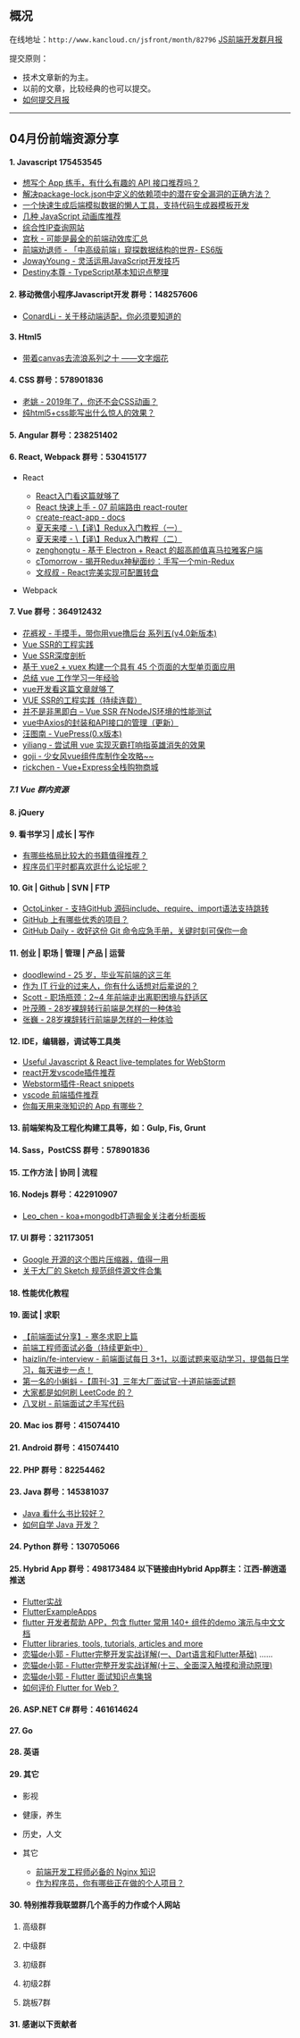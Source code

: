 ## 概况

在线地址：`http://www.kancloud.cn/jsfront/month/82796` [JS前端开发群月报](http://www.kancloud.cn/jsfront/month/82796)


提交原则：

- 技术文章新的为主。
- 以前的文章，比较经典的也可以提交。
- [如何提交月报](http://www.kancloud.cn/jsfront/month/227309)

---


## 04月份前端资源分享
#### 1. Javascript 175453545
- [想写个 App 练手，有什么有趣的 API 接口推荐吗？](https://www.zhihu.com/question/39479153)
- [解决package-lock.json中定义的依赖项中的潜在安全漏洞的正确方法？](https://cloud.tencent.com/developer/ask/128169)
- [一个快速生成后端模拟数据的懒人工具，支持代码生成器模板开发](https://github.com/wjkang/lazy-mock/)
- [几种 JavaScript 动画库推荐](https://zhuanlan.zhihu.com/p/28645609)
- [综合性IP查询网站](https://ip.sb/api/)
- [宫秋 - 可能是最全的前端动效库汇总](https://juejin.im/post/5cc089eae51d456e7d189f9d)
- [前端劝退师 - 「中高级前端」窥探数据结构的世界- ES6版](https://juejin.im/post/5cd1ab3df265da03587c142a)
- [JowayYoung - 灵活运用JavaScript开发技巧](https://juejin.im/post/5cc7afdde51d456e671c7e48)
- [Destiny本尊 - TypeScript基本知识点整理](https://juejin.im/post/5cd97938e51d456e39631999)

#### 2. 移动微信小程序Javascript开发 群号：148257606
- [ConardLi - 关于移动端适配，你必须要知道的](https://juejin.im/post/5cddf289f265da038f77696c)

#### 3. Html5
- [带着canvas去流浪系列之十 ——文字烟花](https://zhuanlan.zhihu.com/p/64905921)

#### 4. CSS  群号：578901836
- [老姚 - 2019年了，你还不会CSS动画？](https://juejin.im/post/5cdd178ee51d456e811d279b)
- [纯html5+css能写出什么惊人的效果？](https://www.zhihu.com/question/40149352)

#### 5. Angular 群号：238251402

#### 6. React, Webpack 群号：530415177
- React

  - [React入门看这篇就够了](https://segmentfault.com/a/1190000012921279)
  - [React 快速上手 - 07 前端路由 react-router](https://juejin.im/post/5b06701b51882538ac1cd63f)
  - [create-react-app - docs](https://facebook.github.io/create-react-app/docs/getting-started)
  - [夏天来喽 - \【译\】Redux入门教程（一）](https://juejin.im/post/5cd68669518825690233ccf9)
  - [夏天来喽 - \【译\】Redux入门教程（二）](https://juejin.im/post/5cd9098e6fb9a03246587134)
  - [zenghongtu - 基于 Electron + React 的超高颜值喜马拉雅客户端](https://juejin.im/post/5cd917f6f265da03ac0d2af6)
  - [cTomorrow - 揭开Redux神秘面纱：手写一个min-Redux](https://juejin.im/post/5cd3dad4f265da036c57a2b6)
  - [文叔叔 - React完美实现可配置转盘](https://juejin.im/post/5cdf8a1c51882525af3241e8)

- Webpack



#### 7. Vue 群号：364912432
- [花裤衩 - 手摸手，带你用vue撸后台 系列五(v4.0新版本)](https://juejin.im/post/5c92ff94f265da6128275a85)
- [Vue SSR的工程实践](http://medium.yintage.com/?p=408)
- [Vue SSR深度剖析](https://zhuanlan.zhihu.com/p/61348429)
- [基于 vue2 + vuex 构建一个具有 45 个页面的大型单页面应用](https://github.com/bailicangdu/vue2-elm)
- [总结 vue 工作学习一年经验](https://github.com/sunseekers/Vue)
- [vue开发看这篇文章就够了](https://segmentfault.com/a/1190000012692321)
- [VUE SSR的工程实践（持续连载）](https://zhuanlan.zhihu.com/p/60816418)
- [并不是非黑即白 – Vue SSR 在NodeJS环境的性能测试](https://zhuanlan.zhihu.com/p/62769485)
- [vue中Axios的封装和API接口的管理（更新）](https://juejin.im/post/5b55c118f265da0f6f1aa354)
- [汪图南 - VuePress(0.x版本)](https://juejin.im/post/5cd7d3286fb9a0323a01d29a)
- [yiliang - 尝试用 vue 实现灭霸打响指英雄消失的效果 ](https://juejin.im/post/5ccd68f0f265da039e2001c5)
- [goji - 少女风vue组件库制作全攻略~~](https://juejin.im/post/5cd8b450e51d453a580fa8e1)
- [rickchen - Vue+Express全栈购物商城](https://juejin.im/post/5cdca7595188257cf051a06a)

##### 7.1 Vue 群内资源


#### 8. jQuery

#### 9. 看书学习 | 成长 | 写作
- [有哪些格局比较大的书籍值得推荐？](https://www.zhihu.com/question/52815813)
- [程序员们平时都喜欢逛什么论坛呢？](https://www.zhihu.com/question/27145069)

#### 10. Git | Github | SVN | FTP
- [OctoLinker - 支持GitHub 源码include、require、import语法支持跳转](https://github.com/OctoLinker/OctoLinker)
- [GitHub 上有哪些优秀的项目？](https://www.zhihu.com/question/20584141)
- [GitHub Daily - 收好这份 Git 命令应急手册，关键时刻可保你一命](https://zhuanlan.zhihu.com/p/58140227)

#### 11. 创业 | 职场 | 管理 | 产品 | 运营
- [doodlewind - 25 岁，毕业写前端的这三年](https://juejin.im/post/5cd8c361f265da03a33c5521)
- [作为 IT 行业的过来人，你有什么话想对后辈说的？](https://www.zhihu.com/question/312019918)
- [Scott - 职场瓶颈：2~4 年前端走出离职困境与舒适区](https://juejin.im/post/5cd15648f265da038145eeb9)
- [叶茂腾 - 28岁裸辞转行前端是怎样的一种体验](https://juejin.im/post/5cd216d5e51d453b5854b884)
- [张巍 - 28岁裸辞转行前端是怎样的一种体验](https://zhuanlan.zhihu.com/p/63088872)


#### 12. IDE，编辑器，调试等工具类
- [Useful Javascript & React live-templates for WebStorm](https://medium.com/@drapegnik/useful-javascript-react-live-templates-for-webstorm-8a6c70aee207)
- [react开发vscode插件推荐](https://juejin.im/entry/599d4cb96fb9a024a27bf090)
- [Webstorm插件-React snippets](https://plugins.jetbrains.com/plugin/10113-react-snippets)
- [vscode 前端插件推荐](https://juejin.im/entry/59f6e2266fb9a0451a75a99a)
- [你每天用来涨知识的 App 有哪些？](https://www.zhihu.com/question/22043338)

#### 13. 前端架构及工程化构建工具等，如：Gulp, Fis, Grunt

#### 14. Sass，PostCSS  群号：578901836

#### 15. 工作方法 | 协同 | 流程

#### 16. Nodejs 群号：422910907
- [Leo_chen - koa+mongodb打造掘金关注者分析面板](https://juejin.im/post/5cdac2dff265da0354032e8a)

#### 17. UI 群号：321173051
- [Google 开源的这个图片压缩器，值得一用](https://zhuanlan.zhihu.com/p/57318755)
- [关于大厂的 Sketch 规范组件源文件合集](https://zhuanlan.zhihu.com/p/37838464)

#### 18. 性能优化教程

#### 19. 面试 | 求职
- [【前端面试分享】- 寒冬求职上篇](https://juejin.im/post/5cdb7bc26fb9a0321557044d)
- [前端工程师面试必备（持续更新中）](https://juejin.im/post/5cd0bdfc6fb9a031f10ca08c)
- [haizlin/fe-interview - 前端面试每日 3+1，以面试题来驱动学习，提倡每日学习，每天进步一点！](https://github.com/haizlin/fe-interview)
- [第一名的小蝌蚪 -【周刊-3】三年大厂面试官-十道前端面试题](https://juejin.im/post/5cd82463518825692330d440)
- [大家都是如何刷 LeetCode 的？](https://www.zhihu.com/question/280279208/)
- [八叉树 - 前端面试之手写代码](https://juejin.im/post/5ce108275188250ef043ee20)

#### 20. Mac ios 群号：415074410

#### 21. Android 群号：415074410

#### 22. PHP 群号：82254462

#### 23. Java 群号：145381037
- [Java 看什么书比较好？](https://www.zhihu.com/question/68487168)
- [如何自学 Java 开发？](https://www.zhihu.com/question/28197450)

#### 24. Python 群号：130705066

#### 25. Hybrid App 群号：498173484 以下链接由Hybrid App群主：江西-醉逍遥推送
- [Flutter实战](https://book.flutterchina.club)
- [FlutterExampleApps](https://github.com/iampawan/FlutterExampleApps)
- [flutter 开发者帮助 APP，包含 flutter 常用 140+ 组件的demo 演示与中文文档](https://github.com/alibaba/flutter-go)
- [Flutter libraries, tools, tutorials, articles and more](https://github.com/Solido/awesome-flutter)
- [恋猫de小郭 - Flutter完整开发实战详解(一、Dart语言和Flutter基础)](https://juejin.im/post/5b631d326fb9a04fce524db2)
......
- [恋猫de小郭 - Flutter完整开发实战详解(十三、全面深入触摸和滑动原理)](https://juejin.im/post/5cd54839f265da03b2044c32)
- [恋猫de小郭 - Flutter 面试知识点集锦](https://juejin.im/post/5cd9875ae51d453d022cb662)
- [如何评价 Flutter for Web？](https://www.zhihu.com/question/323439136)

#### 26. ASP.NET C# 群号：461614624

#### 27. Go

#### 28. 英语

#### 29. 其它

- 影视


- 健康，养生


- 历史，人文


- 其它

  - [前端开发工程师必备的 Nginx 知识](https://zhuanlan.zhihu.com/p/65015663)
  - [作为程序员，你有哪些正在做的个人项目？](https://www.zhihu.com/question/64898551)



#### 30. 特别推荐我联盟群几个高手的力作或个人网站

1. 高级群



2. 中级群


3. 初级群

4. 初级2群


5. 跳板7群


#### 31. 感谢以下贡献者

